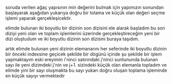 
 soruda verilen ağaç yapısının min değerini   bulmak için yapımızın sonundan başlayarak aşağıdan yukarıya doğru bir tolama
 ve küçük olan değeri seçme işlemi yaparak gerçekleşicektir.

 elimde bulunan iki boyutlu bir dizinin son dizisini ele alarak başladım bu son diziyi yeni olan ve toplam işlemlerini üzerinde
 gerçekleştireceğim yeni bir dizi oluştudum ve iki boyutlu dizinin son dizisini buraya taşıdım.

 artık elimde bulunan yeni dizinin elemanarını her seferinde iki boyutlu dizinin bir önceki indexsine geçicek şekilde bir dögünü içinde
 şu şekilde bir işlem yapmaktayım eski ereyimin i'ninci satırındaki j'ninci suntununda bulunan sayı ile yeni dizimdeki j'nin ve j+1. sizindeki küçük olan
 elemanla topladım ve elimde yini bir sayı oluşmakta bu sayı yukarı doğru oluşan toplama işleminde en küçük sayıyı vermektedir
